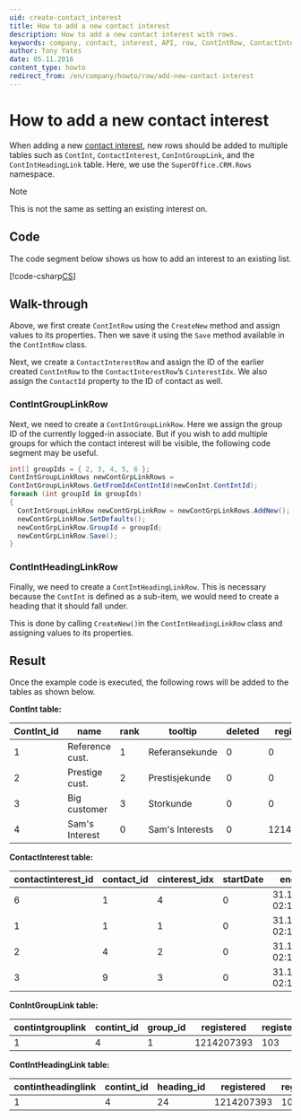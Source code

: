 ```yaml
---
uid: create-contact_interest
title: How to add a new contact interest
description: How to add a new contact interest with rows.
keywords: company, contact, interest, API, row, ContIntRow, ContactInterestRow, ContIntGroupLinkRow, ContIntHeadingLinkRow
author: Tony Yates
date: 05.11.2016
content_type: howto
redirect_from: /en/company/howto/row/add-new-contact-interest
---
```


# How to add a new contact interest

When adding a new [contact interest][1], new rows should be added to multiple tables such as `ContInt`, `ContactInterest`, `ConIntGroupLink`, and the `ContIntHeadingLink` table. Here, we use the `SuperOffice.CRM.Rows` namespace.

> [!NOTE]
> This is not the same as setting an existing interest on.

## Code

The code segment below shows us how to add an interest to an existing list.

[!code-csharp[CS](includes/add-interest.cs)]

## Walk-through

Above, we first create `ContIntRow` using the `CreateNew` method and assign values to its properties. Then we save it using the `Save` method available in the `ContIntRow` class.

Next, we create a `ContactInterestRow` and assign the ID of the earlier created `ContIntRow` to the `ContactInterestRow`’s `CinterestIdx`. We also assign the `ContactId` property to the ID of contact as well.

### ContIntGroupLinkRow

Next, we need to create a `ContIntGroupLinkRow`. Here we assign the group ID of the currently logged-in associate. But if you wish to add multiple groups for which the contact interest will be visible, the following code segment may be useful.

```csharp
int[] groupIds = { 2, 3, 4, 5, 6 };
ContIntGroupLinkRows newContGrpLinkRows =
ContIntGroupLinkRows.GetFromIdxContIntId(newConInt.ContIntId);
foreach (int groupId in groupIds)
{
  ContIntGroupLinkRow newContGrpLinkRow = newContGrpLinkRows.AddNew();
  newContGrpLinkRow.SetDefaults();
  newContGrpLinkRow.GroupId = groupId;
  newContGrpLinkRow.Save();
}
```

### ContIntHeadingLinkRow

Finally, we need to create a `ContIntHeadingLinkRow`. This is necessary because the `ContInt` is defined as a sub-item, we would need to create a heading that it should fall under.

This is done by calling `CreateNew()`in the `ContIntHeadingLinkRow` class and assigning values to its properties.

## Result

Once the example code is executed, the following rows will be added to the tables as shown below.

**ContInt table:**

| ContInt_id | name | rank | tooltip | deleted | registered | ...|
|---|---|---|---|---|---|---|
| 1 | Reference cust. | 1 | Referansekunde | 0 | 0 | |
| 2 | Prestige cust. | 2 | Prestisjekunde | 0 | 0 | |
| 3 | Big customer | 3 | Storkunde | 0 | 0 | |
| 4 | Sam's Interest | 0 | Sam's Interests | 0 | 1214207393 | |

**ContactInterest table:**

| contactinterest_id | contact_id | cinterest_idx | startDate | endDate | flags | registered |
|---|---|---|---|---|---|---|
| 6 | 1 | 4 | 0 | 31.12.2021 02:13:49 | 0 | 28.10.2021 13.14:59 |
| 1 | 1 | 1 | 0 | 31.12.2021 02:13:49 | 0 | 28.10.2021 13.14:59 |
| 2 | 4 | 2 | 0 | 31.12.2021 02:13:49| 0 | 28.10.2021 13.14:59 |
| 3 | 9 | 3 | 0 | 31.12.2021 02:13:49| 0 | 28.10.2021 13.14:59 |

**ConIntGroupLink table:**

| contintgrouplink | contint_id | group_id | registered | registered_associate | ... |
|---|---|---|---|---|---|
| 1 | 4 | 1 | 1214207393 | 103 | |

**ContIntHeadingLink table:**

| contintheadinglink | contint_id | heading_id | registered | registerred_ass | ... |
|---|---|---|---|---|---|
| 1 | 4 | 24 | 1214207393 | 103 | |

<!-- Originally written for NetServer 3.0 -->

<!-- Referenced links -->
[1]: ../../../../company/reference/index.md#interests
